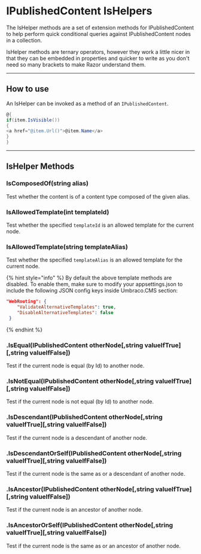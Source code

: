 # IPublishedContent IsHelpers

The IsHelper methods are a set of extension methods for IPublishedContent to help perform quick conditional queries against IPublishedContent nodes in a collection.

IsHelper methods are ternary operators, however they work a little nicer in that they can be embedded in properties and quicker to write as you don't need so many brackets to make Razor understand them.

***

## How to use

An IsHelper can be invoked as a method of an `IPublishedContent`.

```csharp
@{
if(item.IsVisible())
{
<a href="@item.Url()">@item.Name</a>
}
}
```

***

## IsHelper Methods

### IsComposedOf(string alias)

Test whether the content is of a content type composed of the given alias.

### IsAllowedTemplate(int templateId)

Test whether the specified `templateId` is an allowed template for the current node.

### IsAllowedTemplate(string templateAlias)

Test whether the specified `templateAlias` is an allowed template for the current node.

{% hint style="info" %}
By default the above template methods are disabled. To enable them, make sure to modify your appsettings.json to include the following JSON config keys inside Umbraco.CMS section:

```json
"WebRouting": {
    "ValidateAlternativeTemplates": true,
    "DisableAlternativeTemplates": false
 }
```
{% endhint %}

### .IsEqual(IPublishedContent otherNode\[,string valueIfTrue]\[,string valueIfFalse])

Test if the current node is equal (by Id) to another node.

### .IsNotEqual(IPublishedContent otherNode\[,string valueIfTrue]\[,string valueIfFalse])

Test if the current node is not equal (by Id) to another node.

### .IsDescendant(IPublishedContent otherNode\[,string valueIfTrue]\[,string valueIfFalse])

Test if the current node is a descendant of another node.

### .IsDescendantOrSelf(IPublishedContent otherNode\[,string valueIfTrue]\[,string valueIfFalse])

Test if the current node is the same as or a descendant of another node.

### .IsAncestor(IPublishedContent otherNode\[,string valueIfTrue]\[,string valueIfFalse])

Test if the current node is an ancestor of another node.

### .IsAncestorOrSelf(IPublishedContent otherNode\[,string valueIfTrue]\[,string valueIfFalse])

Test if the current node is the same as or an ancestor of another node.
